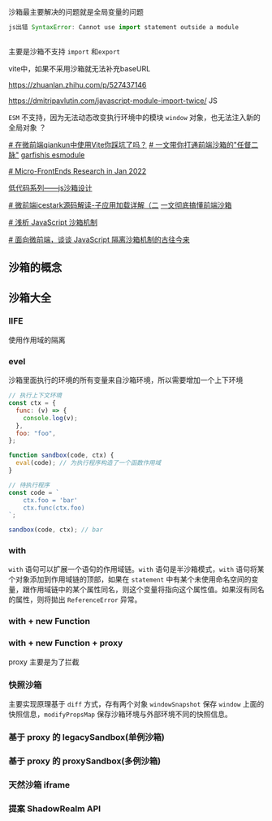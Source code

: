
沙箱最主要解决的问题就是全局变量的问题


``` js error
js出错 SyntaxError: Cannot use import statement outside a module
 
```

主要是沙箱不支持 `import` 和`export`

vite中，如果不采用沙箱就无法补充baseURL




https://zhuanlan.zhihu.com/p/527437146


https://dmitripavlutin.com/javascript-module-import-twice/
JS 

`ESM` 不支持，因为无法动态改变执行环境中的模块 `window` 对象，也无法注入新的全局对象 ？

[# 在微前端qiankun中使用Vite你踩坑了吗？](https://cloud.tencent.com/developer/article/1953395)
[# 一文带你打通前端沙箱的"任督二脉"](https://juejin.cn/post/7124969690958397471)
[garfishjs esmodule](https://www.garfishjs.org/issues/#esmodule)

[# Micro-FrontEnds Research in Jan 2022](https://www.cnblogs.com/givingwu/p/15899672.html)

[低代码系列——js沙箱设计](https://qborfy.com/today/20220201.html)

[# 微前端icestark源码解读-子应用加载详解（二](https://juejin.cn/post/7155693892795858952#heading-19)
[一文彻底搞懂前端沙箱](https://www.51cto.com/article/710911.html)

[# 浅析 JavaScript 沙箱机制](https://juejin.cn/post/7024100854965731336#heading-7)

[# 面向微前端，谈谈 JavaScript 隔离沙箱机制的古往今来](https://hijiangtao.github.io/2022/06/11/JavaScript-Sandbox-Mechanism-and-Its-History/)


## 沙箱的概念




## 沙箱大全


### IIFE

使用作用域的隔离

### evel

沙箱里面执行的环境的所有变量来自沙箱环境，所以需要增加一个上下环境

``` js
// 执行上下文环境
const ctx = {
  func: (v) => {
    console.log(v);
  },
  foo: "foo",
};

function sandbox(code, ctx) {
  eval(code); // 为执行程序构造了一个函数作用域
}

// 待执行程序
const code = `
    ctx.foo = 'bar'
    ctx.func(ctx.foo)
`;

sandbox(code, ctx); // bar
```

### with

`with` 语句可以扩展一个语句的作用域链。`with` 语句是半沙箱模式，`with` 语句将某个对象添加到作用域链的顶部，如果在 `statement` 中有某个未使用命名空间的变量，跟作用域链中的某个属性同名，则这个变量将指向这个属性值。如果沒有同名的属性，则将拋出 `ReferenceError` 异常。


### with + new Function




### with + new Function + proxy

proxy 主要是为了拦截


### 快照沙箱

主要实现原理基于 `diff` 方式，存有两个对象 `windowSnapshot` 保存 `window` 上面的快照信息，`modifyPropsMap` 保存沙箱环境与外部环境不同的快照信息。


### 基于 proxy 的 legacySandbox(单例沙箱)


### 基于 proxy 的 proxySandbox(多例沙箱)


### 天然沙箱 iframe


### 提案 ShadowRealm API

